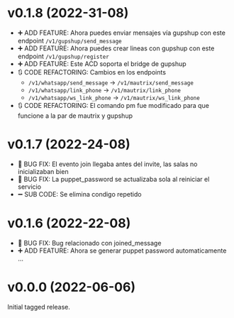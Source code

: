 # v0.1.8 (2022-31-08)
- ➕ ADD FEATURE: Ahora puedes enviar mensajes vía gupshup con este endpoint `/v1/gupshup/send_message`
- ➕ ADD FEATURE: Ahora puedes crear lineas con gupshup con este endpoint `/v1/gupshup/register`
- ➕ ADD FEATURE: Este ACD soporta el bridge de gupshup
- 🔃 CODE REFACTORING: Cambios en los endpoints
    - `/v1/whatsapp/send_message` -> `/v1/mautrix/send_message`
    - `/v1/whatsapp/link_phone` -> `/v1/mautrix/link_phone`
    - `/v1/whatsapp/ws_link_phone` -> `/v1/mautrix/ws_link_phone`
- 🔃 CODE REFACTORING: El comando pm fue modificado para que funcione a la par de mautrix y gupshup

# v0.1.7 (2022-24-08)

- 🐛 BUG FIX: El evento join llegaba antes del invite, las salas no inicializaban bien
- 🐛 BUG FIX: La puppet_password se actualizaba sola al reiniciar el servicio
- ➖ SUB CODE: Se elimina condigo repetido

# v0.1.6 (2022-22-08)

- 🐛 BUG FIX: Bug relacionado con joined_message
- ➕ ADD FEATURE: Ahora se generar puppet password automaticamente
...

# v0.0.0 (2022-06-06)

Initial tagged release.
